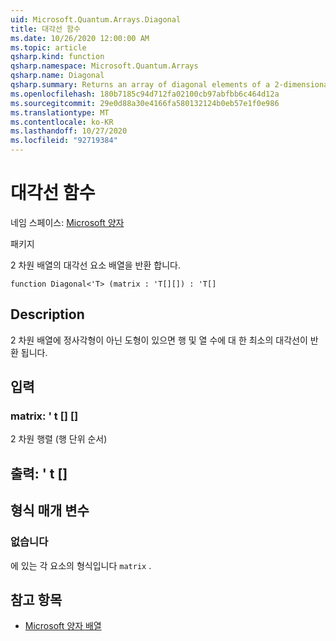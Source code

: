 ```yaml
---
uid: Microsoft.Quantum.Arrays.Diagonal
title: 대각선 함수
ms.date: 10/26/2020 12:00:00 AM
ms.topic: article
qsharp.kind: function
qsharp.namespace: Microsoft.Quantum.Arrays
qsharp.name: Diagonal
qsharp.summary: Returns an array of diagonal elements of a 2-dimensional array
ms.openlocfilehash: 180b7185c94d712fa02100cb97abfbb6c464d12a
ms.sourcegitcommit: 29e0d88a30e4166fa580132124b0eb57e1f0e986
ms.translationtype: MT
ms.contentlocale: ko-KR
ms.lasthandoff: 10/27/2020
ms.locfileid: "92719384"
---
```

# <a name="diagonal-function"></a>대각선 함수

네임 스페이스: [Microsoft 양자](xref:Microsoft.Quantum.Arrays)

패키지 [](https://nuget.org/packages/)


2 차원 배열의 대각선 요소 배열을 반환 합니다.

```qsharp
function Diagonal<'T> (matrix : 'T[][]) : 'T[]
```


## <a name="description"></a>Description

2 차원 배열에 정사각형이 아닌 도형이 있으면 행 및 열 수에 대 한 최소의 대각선이 반환 됩니다.

## <a name="input"></a>입력

### <a name="matrix--t"></a>matrix: ' t [] []

2 차원 행렬 (행 단위 순서)



## <a name="output--t"></a>출력: ' t []



## <a name="type-parameters"></a>형식 매개 변수

### <a name="t"></a>없습니다

에 있는 각 요소의 형식입니다 `matrix` .

## <a name="see-also"></a>참고 항목

- [Microsoft 양자 배열](xref:Microsoft.Quantum.Arrays.Transposed)